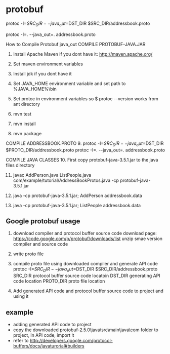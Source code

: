 # protobuf
protoc -I=$SRC_DIR --java_out=$DST_DIR $SRC_DIR/addressbook.proto

protoc -I=. --java_out=. addressbook.proto

How to Compile Protobuf java_out
COMPILE PROTOBUF-JAVA.JAR
1. Install Apache Maven if you dont have it: http://maven.apache.org/

2. Set maven environment variables

3. Install jdk if you dont have it

4. Set JAVA_HOME environment variable and set path to %JAVA_HOME%\bin

5. Set protoc in environment variables so $ protoc --version works from ant directory

6. mvn test

7. mvn install

8. mvn package

COMPILE ADDRESSBOOK.PROTO 
9. protoc -I=$SRC_DIR --java_out=$DST_DIR $PROTO_DIR/addressbook.proto
protoc -I=. --java_out=. addressbook.proto

COMPILE JAVA CLASSES
10. First copy protobuf-java-3.5.1.jar to the java files directory

11. javac AddPerson.java ListPeople.java com/example/tutorial/AddressBookProtos.java -cp protobuf-java-3.5.1.jar

12. java -cp protobuf-java-3.5.1.jar; AddPerson addressbook.data

13. java -cp protobuf-java-3.5.1.jar; ListPeople addressbook.data

## Google protobuf usage
1. download compiler and protocol buffer source code
   download page: https://code.google.com/p/protobuf/downloads/list
   unzip smae version compiler and source code

2. write proto file

3. compile proto file using downloaded compiler and generate API code
   protoc -I=$SRC_DIR --java_out=$DST_DIR $SRC_DIR/addressbook.proto
          SRC_DIR protocol buffer source code locatoin
		  DST_DIR generating API code location 
		  PROTO_DIR proto file location
		  
4. Add generated API code and protocol buffer source code to project and using it


## example ##
- adding generated API code to project
- copy the downloaded protobuf-2.5.0\java\src\main\java\com folder to project, In API code, import it
- refer to http://developers.google.com/protocol-buffers/docs/javaturorial#builders
